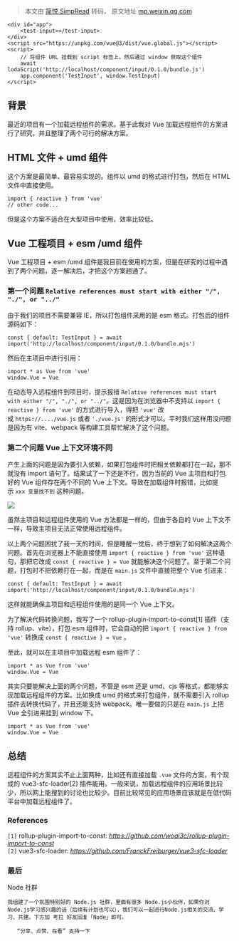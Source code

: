 > 本文由 [简悦 SimpRead](http://ksria.com/simpread/) 转码， 原文地址 [mp.weixin.qq.com](https://mp.weixin.qq.com/s/Qrpfed69-nvSJKR_GccQgA)

```
<div id="app">
    <test-input></test-input>
</div>
<script src="https://unpkg.com/vue@3/dist/vue.global.js"></script>
<script>
    // 将组件 URL 挂载到 script 标签上，然后通过 window 获取这个组件
    await lodaScript('http://localhost/component/input/0.1.0/bundle.js')
    app.component('TestInput', window.TestInput)
</script>
```

背景
--

最近的项目有一个加载远程组件的需求。基于此我对 Vue 加载远程组件的方案进行了研究，并且整理了两个可行的解决方案。

HTML 文件 + umd 组件
----------------

这个方案是最简单、最容易实现的。组件以 umd 的格式进行打包，然后在 HTML 文件中直接使用。

```
import { reactive } from 'vue'
// other code...
```

但是这个方案不适合在大型项目中使用，效率比较低。

Vue 工程项目 + esm /umd 组件
----------------------

Vue 工程项目 + esm /umd 组件是我目前在使用的方案，但是在研究的过程中遇到了两个问题，逐一解决后，才把这个方案趟通了。

### 第一个问题 `Relative references must start with either "/", "./", or "../"`

由于我们的项目不需要兼容 IE，所以打包组件采用的是 esm 格式。打包后的组件源码如下：

```
const { default: TestInput } = await import('http://localhost/component/input/0.1.0/bundle.mjs')
```

然后在主项目中进行引用：

```
import * as Vue from 'vue'
window.Vue = Vue
```

在动态导入远程组件到项目时，提示报错 `Relative references must start with either "/", "./", or "../"`。这是因为在浏览器中不支持以 `import { reactive } from 'vue'` 的方式进行导入，得把 `'vue'` 改成 `https://..../vue.js` 或者 `'./vue.js'` 的形式才可以。平时我们这样用没问题是因为有 vite、webpack 等构建工具帮忙解决了这个问题。

### 第二个问题 Vue 上下文环境不同

产生上面的问题是因为要引入依赖，如果打包组件时把相关依赖都打在一起，那不就没有 import 语句了。结果试了一下还是不行，因为当前的 Vue 主项目和打包好的 Vue 组件存在两个不同的 Vue 上下文。导致在加载组件时报错，比如提示 `xxx 变量找不到` 这种问题。

![](https://mmbiz.qpic.cn/mmbiz_png/rSNuFXbuCQdF4RfUblhYIyl5PZpG7WN6N03fpAYxicibnUA3zHaM5CqXqvc8hibp5YG8f65Q7SQdJxculyCe54AjA/640?wx_fmt=png)

虽然主项目和远程组件使用的 Vue 方法都是一样的，但由于各自的 Vue 上下文不一样，导致主项目无法正常使用远程组件。

以上两个问题困扰了我一天的时间，但是睡醒一觉后，终于想到了如何解决这两个问题。首先在浏览器上不能直接使用 `import { reactive } from 'vue'` 这种语句，那把它改成 `const { reactive } = Vue` 就能解决这个问题了。至于第二个问题，打包时不把依赖打在一起，而是在 `main.js` 文件中直接把整个 Vue 引进来：

```
const { default: TestInput } = await import('http://localhost/component/input/0.1.0/bundle.mjs')
```

这样就能确保主项目和远程组件使用的是同一个 Vue 上下文。

为了解决代码转换问题，我写了一个 rollup-plugin-import-to-const[1] 插件（支持 rollup、vite），打包 esm 组件时，它会自动的把 `import { reactive } from 'vue'` 转换成 `const { reactive } = Vue` 。

至此，就可以在主项目中加载远程 esm 组件了：

```
import * as Vue from 'vue'
window.Vue = Vue
```

其实只要能解决上面的两个问题，不管是 esm 还是 umd、cjs 等格式，都能够实现加载远程组件的方案。比如换成 umd 的格式来打包组件，就不需要引入 rollup 插件去转换代码了，并且还能支持 webpack。唯一要做的只是在 `main.js` 上把 Vue 全引进来挂到 window 下。

```
import * as Vue from 'vue'
window.Vue = Vue
```

总结
--

远程组件的方案其实不止上面两种，比如还有直接加载 `.vue` 文件的方案，有个现成的 vue3-sfc-loader[2] 插件能用。一般来说，加载远程组件的应用场景比较少，所以网上能搜到的讨论也比较少。目前比较常见的应用场景应该就是在低代码平台中加载远程组件了。

### References

`[1]` rollup-plugin-import-to-const: _https://github.com/woai3c/rollup-plugin-import-to-const_  
`[2]` vue3-sfc-loader: _https://github.com/FranckFreiburger/vue3-sfc-loader_

### 最后  

Node 社群

```
我组建了一个氛围特别好的 Node.js 社群，里面有很多 Node.js小伙伴，如果你对Node.js学习感兴趣的话（后续有计划也可以），我们可以一起进行Node.js相关的交流、学习、共建。下方加 考拉 好友回复「Node」即可。

   “分享、点赞、在看” 支持一下
```